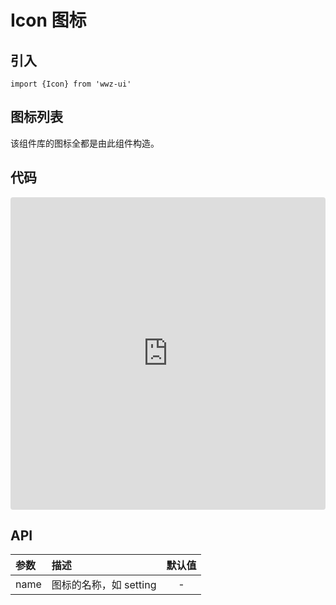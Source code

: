 # Icon 图标

## 引入

```
import {Icon} from 'wwz-ui'
```

## 图标列表

该组件库的图标全都是由此组件构造。

<ClientOnly>
<icon-demo/>
</ClientOnly>

## 代码

<iframe src="https://codesandbox.io/embed/yq7rn3pv71?fontsize=14&view=editor" style="width:100%; height:500px; border:0; border-radius: 4px; overflow:hidden;" sandbox="allow-modals allow-forms allow-popups allow-scripts allow-same-origin"></iframe>

## API 

| 参数 | 描述 | 默认值 |
| :------------- |:-------------|:-----:|
| name | 图标的名称，如 setting | - |


